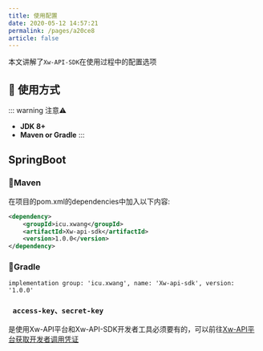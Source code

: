 ```yaml
---
title: 使用配置
date: 2020-05-12 14:57:21
permalink: /pages/a20ce8
article: false
---
```


本文讲解了`Xw-API-SDK`在使用过程中的配置选项

## 🚀 使用方式

::: warning 注意⚠️
- **JDK 8+**
- **Maven or Gradle**
  :::

## SpringBoot

### 🍊Maven
在项目的pom.xml的dependencies中加入以下内容:
```xml
<dependency>
    <groupId>icu.xwang</groupId>
    <artifactId>Xw-api-sdk</artifactId>
    <version>1.0.0</version>
</dependency>
```
### 🍐Gradle
```
implementation group: 'icu.xwang', name: 'Xw-api-sdk', version: '1.0.0'
```

### ` access-key、secret-key`
是使用Xw-API平台和Xw-API-SDK开发者工具必须要有的，可以前往[Xw-API平台获取开发者调用凭证](https://api.xwang.icu/account/center)
